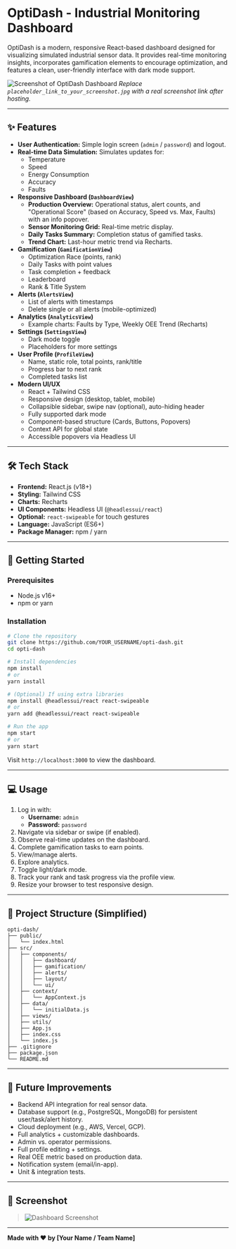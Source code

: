 # OptiDash - Industrial Monitoring Dashboard

OptiDash is a modern, responsive React-based dashboard designed for visualizing simulated industrial sensor data. It provides real-time monitoring insights, incorporates gamification elements to encourage optimization, and features a clean, user-friendly interface with dark mode support.

![Screenshot of OptiDash Dashboard](placeholder_link_to_your_screenshot.jpg)
*Replace `placeholder_link_to_your_screenshot.jpg` with a real screenshot link after hosting.*

---

## ✨ Features

- **User Authentication:** Simple login screen (`admin` / `password`) and logout.
- **Real-time Data Simulation:** Simulates updates for:
  - Temperature
  - Speed
  - Energy Consumption
  - Accuracy
  - Faults
- **Responsive Dashboard (`DashboardView`)**
  - **Production Overview:** Operational status, alert counts, and "Operational Score" (based on Accuracy, Speed vs. Max, Faults) with an info popover.
  - **Sensor Monitoring Grid:** Real-time metric display.
  - **Daily Tasks Summary:** Completion status of gamified tasks.
  - **Trend Chart:** Last-hour metric trend via Recharts.
- **Gamification (`GamificationView`)**
  - Optimization Race (points, rank)
  - Daily Tasks with point values
  - Task completion + feedback
  - Leaderboard
  - Rank & Title System
- **Alerts (`AlertsView`)**
  - List of alerts with timestamps
  - Delete single or all alerts (mobile-optimized)
- **Analytics (`AnalyticsView`)**
  - Example charts: Faults by Type, Weekly OEE Trend (Recharts)
- **Settings (`SettingsView`)**
  - Dark mode toggle
  - Placeholders for more settings
- **User Profile (`ProfileView`)**
  - Name, static role, total points, rank/title
  - Progress bar to next rank
  - Completed tasks list
- **Modern UI/UX**
  - React + Tailwind CSS
  - Responsive design (desktop, tablet, mobile)
  - Collapsible sidebar, swipe nav (optional), auto-hiding header
  - Fully supported dark mode
  - Component-based structure (Cards, Buttons, Popovers)
  - Context API for global state
  - Accessible popovers via Headless UI

---

## 🛠️ Tech Stack

- **Frontend:** React.js (v18+)
- **Styling:** Tailwind CSS
- **Charts:** Recharts
- **UI Components:** Headless UI (`@headlessui/react`)
- **Optional:** `react-swipeable` for touch gestures
- **Language:** JavaScript (ES6+)
- **Package Manager:** npm / yarn

---

## 🚀 Getting Started

### Prerequisites

- Node.js v16+
- npm or yarn

### Installation

```bash
# Clone the repository
git clone https://github.com/YOUR_USERNAME/opti-dash.git
cd opti-dash

# Install dependencies
npm install
# or
yarn install

# (Optional) If using extra libraries
npm install @headlessui/react react-swipeable
# or
yarn add @headlessui/react react-swipeable

# Run the app
npm start
# or
yarn start
```

Visit `http://localhost:3000` to view the dashboard.

---

## 💻 Usage

1. Log in with:
   - **Username:** `admin`
   - **Password:** `password`
2. Navigate via sidebar or swipe (if enabled).
3. Observe real-time updates on the dashboard.
4. Complete gamification tasks to earn points.
5. View/manage alerts.
6. Explore analytics.
7. Toggle light/dark mode.
8. Track your rank and task progress via the profile view.
9. Resize your browser to test responsive design.

---

## 📁 Project Structure (Simplified)

```text
opti-dash/
├── public/
│   └── index.html
├── src/
│   ├── components/
│   │   ├── dashboard/
│   │   ├── gamification/
│   │   ├── alerts/
│   │   ├── layout/
│   │   └── ui/
│   ├── context/
│   │   └── AppContext.js
│   ├── data/
│   │   └── initialData.js
│   ├── views/
│   ├── utils/
│   ├── App.js
│   ├── index.css
│   └── index.js
├── .gitignore
├── package.json
└── README.md
```

---

## 🔮 Future Improvements

- Backend API integration for real sensor data.
- Database support (e.g., PostgreSQL, MongoDB) for persistent user/task/alert history.
- Cloud deployment (e.g., AWS, Vercel, GCP).
- Full analytics + customizable dashboards.
- Admin vs. operator permissions.
- Full profile editing + settings.
- Real OEE metric based on production data.
- Notification system (email/in-app).
- Unit & integration tests.

---

## 📸 Screenshot

> ![Dashboard Screenshot](placeholder_link_to_your_screenshot.jpg)

---

**Made with ❤️ by [Your Name / Team Name]**
